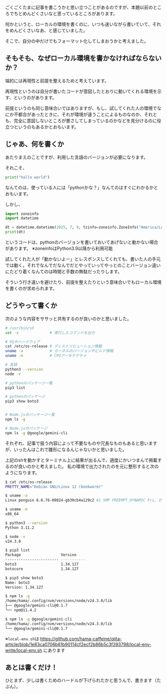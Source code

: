 ごくごくたまに記事を書こうかと思い立つことがあるのですが、本題以前のところでちとめんどくさいなと思っているところがあります。

何かというと、ローカルの環境を書くのに、いつも迷いながら書いていて、それをめんどくさいなあ、と感じていました。

そこで、自分の中だけでもフォーマット化してしまおうかと考えました。

## そもそも、なぜローカル環境を書かなければならないか？

端的には再現性と前提を整えるためと考えています。

再現性というのは自分が書いたコードが意図したとおりに動いてくれる環境を示す、というのがあります。

前提というのも同じ意味合いではありますが、もし、試してくれた人の環境でなにか不都合があったときに、それが環境が違うことによるものなのか、それとも、完全に意図しないところが悪さしてしまっているのかなどを見分けるのに役立つというのもあるかとおもいます。


## じゃあ、何を書くか

あたりまえのことですが、利用した言語のバージョンが必要になります。

それこそ、

```python:hallo.py
print("hallo world")
```

なんてのは、使っている人には「pythonかな？」なんてのはすぐにわかるかとおもいます。

しかし、
```python:zoneinfo.py
import zoneinfo
import datetime

dt = datetime.datetime(2025, 7, 9, tzinfo=zoneinfo.ZoneInfo("America/Los_Angeles"))
print(dt)
```
というコードは、pythonのバージョンを書いておいてあげないと動かない場合があります。
※zoneinfoはPython3.9以降から利用可能

試してくれた人が「動かないよー」とレスポンスしてくれても、書いた人の手元では動く。それでなんでだなんでだとやっていってやっとのことバージョン違いにたどり着くなんてのは時間と手数の無駄だったりします。

そういう行き違いを避けたり、前提を整えたりという意味合いでもローカル環境を書くのが求められます。


## どうやって書くか

次のような内容をササッと共有するのが良いのかと思いました。

```sh:local-env.sh
# /usr/bin/sh
set -x              # 実行したコマンドを出力

# OSやハードウェア
cat /etc/os-release # ディストリビューション情報
uname -a            # カーネルのバージョンやビルド情報
uname -m            # CPUアーキテクチャ

# 言語
python3 --version
node -v

# pythonのパッケージ一覧
pip3 list

# pythonのパッケージ
pip3 show boto3


# Node.jsのパッケージ一覧
npm ls -g

# Node.jsのパッケージ
npm ls -g @google/gemini-cli
```
それぞれ、記事で扱う内容によって不要なものや冗長なものもあると思いますが、いったんはこれで雛形になるんじゃないかと思いました。


上記のshを動かすとターミナル上に結果が出るんで、適度にかいつまんで掲載するのが良いのかと考えました。
私の環境で出力されたのを元に整形すると次のようになります。

```bash
$ cat /etc/os-release
PRETTY_NAME="Debian GNU/Linux 12 (bookworm)"

$ uname -a
Linux penguin 6.6.76-08024-gb30cb4a129c2 #1 SMP PREEMPT_DYNAMIC Fri, 25 Apr 2025 05:08:33 -0700 x86_64 GNU/Linux

$ uname -m
x86_64

$ python3 --version
Python 3.11.2

$ node -v
v24.3.0

$ pip3 list
Package                  Version
------------------------ -----------
boto3                    1.34.127
botocore                 1.34.127

$ pip3 show boto3
Name: boto3
Version: 1.34.127

$ npm ls -g
/home/hama/.config/nvm/versions/node/v24.3.0/lib
├── @google/gemini-cli@0.1.7
└── npm@11.4.2

$ npm ls -g @google/gemini-cli
/home/hama/.config/nvm/versions/node/v24.3.0/lib
└── @google/gemini-cli@0.1.7
```

※`local-env.sh`は https://github.com/hama-caffeine/qiita-article/blob/1e83ca0706b61b90114cf2ecf2b86b5c3f393798/local-env-write/local-env.sh にあります


## あとは書くだけ！

ひとまず、少しは書くためのハードルが下げられたかと思うんで、書きます（たぶん）。

